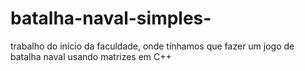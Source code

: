 # batalha-naval-simples-
trabalho do início da faculdade, onde tínhamos que fazer um jogo de batalha naval usando matrizes em C++
